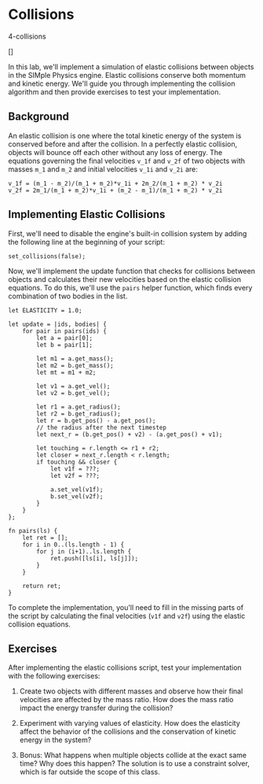 # Collisions

4-collisions

[]

In this lab, we'll implement a simulation of elastic collisions between objects in the SIMple Physics engine. Elastic collisions conserve both momentum and kinetic energy. We'll guide you through implementing the collision algorithm and then provide exercises to test your implementation.

## Background

An elastic collision is one where the total kinetic energy of the system is conserved before and after the collision. In a perfectly elastic collision, objects will bounce off each other without any loss of energy. The equations governing the final velocities `v_1f` and `v_2f` of two objects with masses `m_1` and `m_2` and initial velocities `v_1i` and `v_2i` are:

```
v_1f = (m_1 - m_2)/(m_1 + m_2)*v_1i + 2m_2/(m_1 + m_2) * v_2i
v_2f = 2m_1/(m_1 + m_2)*v_1i + (m_2 - m_1)/(m_1 + m_2) * v_2i
```

## Implementing Elastic Collisions

First, we'll need to disable the engine's built-in collision system by adding the following line at the beginning of your script:

```rhai
set_collisions(false);
```

Now, we'll implement the update function that checks for collisions between objects and calculates their new velocities based on the elastic collision equations. To do this, we'll use the `pairs` helper function, which finds every combination of two bodies in the list.

```rhai
let ELASTICITY = 1.0;

let update = |ids, bodies| {
    for pair in pairs(ids) {
        let a = pair[0];
        let b = pair[1];
        
        let m1 = a.get_mass();
        let m2 = b.get_mass();
        let mt = m1 + m2;

        let v1 = a.get_vel();
        let v2 = b.get_vel();

        let r1 = a.get_radius();
        let r2 = b.get_radius();
        let r = b.get_pos() - a.get_pos();
        // the radius after the next timestep
        let next_r = (b.get_pos() + v2) - (a.get_pos() + v1);

        let touching = r.length <= r1 + r2;
        let closer = next_r.length < r.length;
        if touching && closer {
            let v1f = ???;
            let v2f = ???;

            a.set_vel(v1f);
            b.set_vel(v2f);
        }
    }
};

fn pairs(ls) {
    let ret = [];
    for i in 0..(ls.length - 1) {
        for j in (i+1)..ls.length {
            ret.push([ls[i], ls[j]]);
        }
    }

    return ret;
}
```

To complete the implementation, you'll need to fill in the missing parts of the script by calculating the final velocities (`v1f` and `v2f`) using the elastic collision equations.

## Exercises

After implementing the elastic collisions script, test your implementation with the following exercises:

1. Create two objects with different masses and observe how their final velocities are affected by the mass ratio. How does the mass ratio impact the energy transfer during the collision?

2. Experiment with varying values of elasticity. How does the elasticity affect the behavior of the collisions and the conservation of kinetic energy in the system?

3. Bonus: What happens when multiple objects collide at the exact same time? Why does this happen? The solution is to use a constraint solver, which is far outside the scope of this class.
